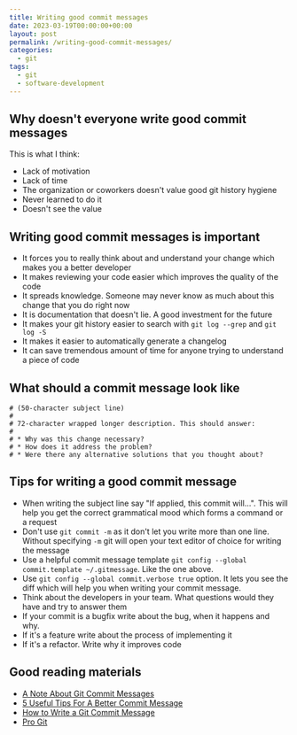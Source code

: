 ```yaml
---
title: Writing good commit messages
date: 2023-03-19T00:00:00+00:00
layout: post
permalink: /writing-good-commit-messages/
categories:
  - git
tags:
  - git
  - software-development
---
```


## Why doesn't everyone write good commit messages

This is what I think:

- Lack of motivation
- Lack of time
- The organization or coworkers doesn't value good git history hygiene
- Never learned to do it
- Doesn't see the value

## Writing good commit messages is important

- It forces you to really think about and understand your change which makes you a better developer
- It makes reviewing your code easier which improves the quality of the code
- It spreads knowledge. Someone may never know as much about this change that you do right now
- It is documentation that doesn't lie. A good investment for the future
- It makes your git history easier to search with `git log --grep` and `git log -S`
- It makes it easier to automatically generate a changelog
- It can save tremendous amount of time for anyone trying to understand a piece of code

## What should a commit message look like

```
# (50-character subject line)
#
# 72-character wrapped longer description. This should answer:
#
# * Why was this change necessary?
# * How does it address the problem?
# * Were there any alternative solutions that you thought about?
```

## Tips for writing a good commit message

- When writing the subject line say "If applied, this commit will...". This will help you get the correct grammatical mood which forms a command or a request
- Don't use `git commit -m` as it don't let you write more than one line. Without specifying `-m` git will open your text editor of choice for writing the message
- Use a helpful commit message template `git config --global commit.template ~/.gitmessage`. Like the one above.
- Use `git config --global commit.verbose true` option. It lets you see the diff which will help you when writing your commit message.
- Think about the developers in your team. What questions would they have and try to answer them
- If your commit is a bugfix write about the bug, when it happens and why.
- If it's a feature write about the process of implementing it
- If it's a refactor. Write why it improves code

## Good reading materials

- [A Note About Git Commit Messages](https://tbaggery.com/2008/04/19/a-note-about-git-commit-messages.html)
- [5 Useful Tips For A Better Commit Message](https://thoughtbot.com/blog/5-useful-tips-for-a-better-commit-message)
- [How to Write a Git Commit Message](https://cbea.ms/git-commit/)
- [Pro Git](https://git-scm.com/book/en/v2)
